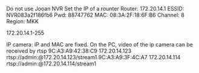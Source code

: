 Do not use Jooan NVR
Set the IP of a rounter
Router: 172.20.14.1
ESSID: NVR083a2f186fb6
Pwd: 88747762
MAC: 08:3A:2F:18:6F:B6
Channel: 8
Region: MKK

172.20.14.1-255 

IP camera: IP and MAC are fixed. On the PC, video of the ip camera can be received by rtsp
9C:A3:A9:42:38:C9    172.20.14.123  rtsp://admin:@172.20.14.123/stream1
9C:A3:A9:3F:4C:A7   172.20.14.114   rtsp://admin:@172.20.14.114/stream1
